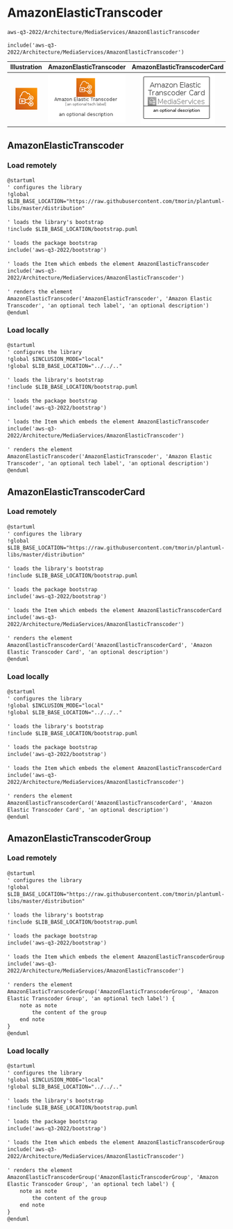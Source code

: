 # AmazonElasticTranscoder


```text
aws-q3-2022/Architecture/MediaServices/AmazonElasticTranscoder
```

```text
include('aws-q3-2022/Architecture/MediaServices/AmazonElasticTranscoder')
```



| Illustration | AmazonElasticTranscoder | AmazonElasticTranscoderCard | AmazonElasticTranscoderGroup |
| :---: | :---: | :---: | :---: |
| ![illustration for Illustration](../../../aws-q3-2022/Architecture/MediaServices/AmazonElasticTranscoder.png) | ![illustration for AmazonElasticTranscoder](../../../aws-q3-2022/Architecture/MediaServices/AmazonElasticTranscoder.Local.png) | ![illustration for AmazonElasticTranscoderCard](../../../aws-q3-2022/Architecture/MediaServices/AmazonElasticTranscoderCard.Local.png) | ![illustration for AmazonElasticTranscoderGroup](../../../aws-q3-2022/Architecture/MediaServices/AmazonElasticTranscoderGroup.Local.png) |




## AmazonElasticTranscoder

### Load remotely
```plantuml
@startuml
' configures the library
!global $LIB_BASE_LOCATION="https://raw.githubusercontent.com/tmorin/plantuml-libs/master/distribution"

' loads the library's bootstrap
!include $LIB_BASE_LOCATION/bootstrap.puml

' loads the package bootstrap
include('aws-q3-2022/bootstrap')

' loads the Item which embeds the element AmazonElasticTranscoder
include('aws-q3-2022/Architecture/MediaServices/AmazonElasticTranscoder')

' renders the element
AmazonElasticTranscoder('AmazonElasticTranscoder', 'Amazon Elastic Transcoder', 'an optional tech label', 'an optional description')
@enduml
```

### Load locally
```plantuml
@startuml
' configures the library
!global $INCLUSION_MODE="local"
!global $LIB_BASE_LOCATION="../../.."

' loads the library's bootstrap
!include $LIB_BASE_LOCATION/bootstrap.puml

' loads the package bootstrap
include('aws-q3-2022/bootstrap')

' loads the Item which embeds the element AmazonElasticTranscoder
include('aws-q3-2022/Architecture/MediaServices/AmazonElasticTranscoder')

' renders the element
AmazonElasticTranscoder('AmazonElasticTranscoder', 'Amazon Elastic Transcoder', 'an optional tech label', 'an optional description')
@enduml
```

## AmazonElasticTranscoderCard

### Load remotely
```plantuml
@startuml
' configures the library
!global $LIB_BASE_LOCATION="https://raw.githubusercontent.com/tmorin/plantuml-libs/master/distribution"

' loads the library's bootstrap
!include $LIB_BASE_LOCATION/bootstrap.puml

' loads the package bootstrap
include('aws-q3-2022/bootstrap')

' loads the Item which embeds the element AmazonElasticTranscoderCard
include('aws-q3-2022/Architecture/MediaServices/AmazonElasticTranscoder')

' renders the element
AmazonElasticTranscoderCard('AmazonElasticTranscoderCard', 'Amazon Elastic Transcoder Card', 'an optional description')
@enduml
```

### Load locally
```plantuml
@startuml
' configures the library
!global $INCLUSION_MODE="local"
!global $LIB_BASE_LOCATION="../../.."

' loads the library's bootstrap
!include $LIB_BASE_LOCATION/bootstrap.puml

' loads the package bootstrap
include('aws-q3-2022/bootstrap')

' loads the Item which embeds the element AmazonElasticTranscoderCard
include('aws-q3-2022/Architecture/MediaServices/AmazonElasticTranscoder')

' renders the element
AmazonElasticTranscoderCard('AmazonElasticTranscoderCard', 'Amazon Elastic Transcoder Card', 'an optional description')
@enduml
```

## AmazonElasticTranscoderGroup

### Load remotely
```plantuml
@startuml
' configures the library
!global $LIB_BASE_LOCATION="https://raw.githubusercontent.com/tmorin/plantuml-libs/master/distribution"

' loads the library's bootstrap
!include $LIB_BASE_LOCATION/bootstrap.puml

' loads the package bootstrap
include('aws-q3-2022/bootstrap')

' loads the Item which embeds the element AmazonElasticTranscoderGroup
include('aws-q3-2022/Architecture/MediaServices/AmazonElasticTranscoder')

' renders the element
AmazonElasticTranscoderGroup('AmazonElasticTranscoderGroup', 'Amazon Elastic Transcoder Group', 'an optional tech label') {
    note as note
        the content of the group
    end note
}
@enduml
```

### Load locally
```plantuml
@startuml
' configures the library
!global $INCLUSION_MODE="local"
!global $LIB_BASE_LOCATION="../../.."

' loads the library's bootstrap
!include $LIB_BASE_LOCATION/bootstrap.puml

' loads the package bootstrap
include('aws-q3-2022/bootstrap')

' loads the Item which embeds the element AmazonElasticTranscoderGroup
include('aws-q3-2022/Architecture/MediaServices/AmazonElasticTranscoder')

' renders the element
AmazonElasticTranscoderGroup('AmazonElasticTranscoderGroup', 'Amazon Elastic Transcoder Group', 'an optional tech label') {
    note as note
        the content of the group
    end note
}
@enduml
```

